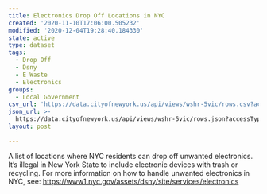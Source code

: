 ```yaml
---
title: Electronics Drop Off Locations in NYC
created: '2020-11-10T17:06:00.505232'
modified: '2020-12-04T19:28:40.184330'
state: active
type: dataset
tags:
  - Drop Off
  - Dsny
  - E Waste
  - Electronics
groups:
  - Local Government
csv_url: 'https://data.cityofnewyork.us/api/views/wshr-5vic/rows.csv?accessType=DOWNLOAD'
json_url: >-
  https://data.cityofnewyork.us/api/views/wshr-5vic/rows.json?accessType=DOWNLOAD
layout: post

---
```

A list of locations where NYC residents can drop off unwanted electronics. It’s illegal in New York State to include electronic devices with trash or recycling. For more information on how to handle unwanted electronics in NYC, see: https://www1.nyc.gov/assets/dsny/site/services/electronics
